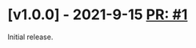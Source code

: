 # [v1.0.0] - 2021-9-15 [PR: #1](https://github.com/aksio-system/Foundation/pull/1)

Initial release.

